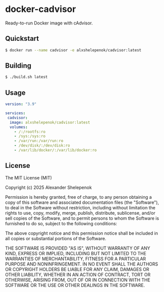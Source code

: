 # docker-cadvisor

Ready-to-run Docker image with cAdvisor.

## Quickstart

```bash
$ docker run --name cadvisor -e alxshelepenok/cadvisor:latest
```

## Building

```bash
$ ./build.sh latest
```

## Usage

```yaml
version: "3.9"

services:
 cadvisor:
  image: alxshelepenok/cadvisor:latest
  volumes:
    - /:/rootfs:ro
    - /sys:/sys:ro
    - /var/run:/var/run:ro
    - /dev/disk/:/dev/disk:ro
    - /var/lib/docker/:/var/lib/docker:ro
```

## License

The MIT License (MIT)

Copyright (c) 2025 Alexander Shelepenok

Permission is hereby granted, free of charge, to any person obtaining a copy
of this software and associated documentation files (the "Software"), to deal
in the Software without restriction, including without limitation the rights
to use, copy, modify, merge, publish, distribute, sublicense, and/or sell
copies of the Software, and to permit persons to whom the Software is
furnished to do so, subject to the following conditions:

The above copyright notice and this permission notice shall be included in all
copies or substantial portions of the Software.

THE SOFTWARE IS PROVIDED "AS IS", WITHOUT WARRANTY OF ANY KIND, EXPRESS OR
IMPLIED, INCLUDING BUT NOT LIMITED TO THE WARRANTIES OF MERCHANTABILITY,
FITNESS FOR A PARTICULAR PURPOSE AND NONINFRINGEMENT. IN NO EVENT SHALL THE
AUTHORS OR COPYRIGHT HOLDERS BE LIABLE FOR ANY CLAIM, DAMAGES OR OTHER
LIABILITY, WHETHER IN AN ACTION OF CONTRACT, TORT OR OTHERWISE, ARISING FROM,
OUT OF OR IN CONNECTION WITH THE SOFTWARE OR THE USE OR OTHER DEALINGS IN THE
SOFTWARE.
